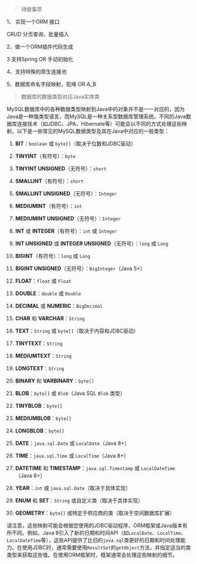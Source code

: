 > 待做事项


1、 实现一个ORM 接口

CRUD
分页查询、批量插入

2、做一个ORM插件代码生成

3 支持Spring OR 手动初始化

4、支持特殊的原生连接池

5、数据库命名字段映射，驼峰 OR A_B



> 数据库的数据类型对应Java实体类

MySQL数据库中的各种数据类型映射到Java中的对象并不是一一对应的，因为Java是一种强类型语言，而MySQL是一种关系型数据库管理系统。不同的Java数据库连接技术（如JDBC、JPA、Hibernate等）可能会以不同的方式处理这些映射。以下是一些常见的MySQL数据类型及其在Java中对应的一般类型：

1. **BIT**：`boolean` 或 `byte[]`（取决于位数和JDBC驱动）

2. **TINYINT**（有符号）：`byte`

3. **TINYINT UNSIGNED**（无符号）：`short`

4. **SMALLINT**（有符号）：`short`

5. **SMALLINT UNSIGNED**（无符号）：`Integer`

6. **MEDIUMINT**（有符号）：`int`

7. **MEDIUMINT UNSIGNED**（无符号）：`Integer`

8. **INT** 或 **INTEGER**（有符号）：`int` 或 `Integer`

9. **INT UNSIGNED** 或 **INTEGER UNSIGNED**（无符号）：`long` 或 `Long`

10. **BIGINT**（有符号）：`long` 或 `Long`

11. **BIGINT UNSIGNED**（无符号）：`BigInteger`（Java 5+）

12. **FLOAT**：`float` 或 `Float`

13. **DOUBLE**：`double` 或 `Double`

14. **DECIMAL** 或 **NUMERIC**：`BigDecimal`

15. **CHAR** 和 **VARCHAR**：`String`

16. **TEXT**：`String` 或 `byte[]`（取决于内容和JDBC驱动）

17. **TINYTEXT**：`String`

18. **MEDIUMTEXT**：`String`

19. **LONGTEXT**：`String`

20. **BINARY** 和 **VARBINARY**：`byte[]`

21. **BLOB**：`byte[]` 或 `Blob`（Java SQL `Blob` 类型）

22. **TINYBLOB**：`byte[]`

23. **MEDIUMBLOB**：`byte[]`

24. **LONGBLOB**：`byte[]`

25. **DATE**：`java.sql.Date` 或 `LocalDate`（Java 8+）

26. **TIME**：`java.sql.Time` 或 `LocalTime`（Java 8+）

27. **DATETIME** 和 **TIMESTAMP**：`java.sql.Timestamp` 或 `LocalDateTime`（Java 8+）

28. **YEAR**：`int` 或 `java.sql.Date`（取决于具体实现）

29. **ENUM** 和 **SET**：`String` 或自定义类（取决于具体实现）

30. **GEOMETRY**：`byte[]` 或特定于供应商的类（取决于空间数据库扩展）

请注意，这些映射可能会根据您使用的JDBC驱动程序、ORM框架或Java版本有所不同。例如，Java 8引入了新的日期和时间API（如`LocalDate`、`LocalTime`、`LocalDateTime`等），这些API提供了比旧的`java.sql`类更好的日期和时间处理能力。在使用JDBC时，通常需要使用`ResultSet`的`getObject`方法，并指定适当的类类型来获取这些值。在使用ORM框架时，框架通常会处理这些映射的细节。